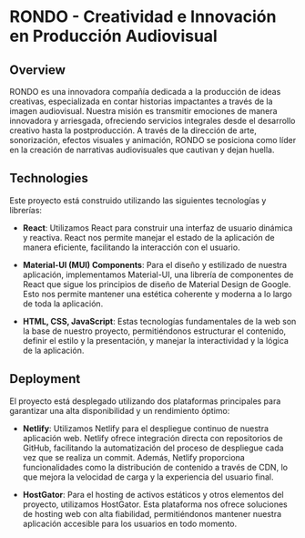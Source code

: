 # RONDO - Creatividad e Innovación en Producción Audiovisual

## Overview

RONDO es una innovadora compañía dedicada a la producción de ideas creativas, especializada en contar historias impactantes a través de la imagen audiovisual. Nuestra misión es transmitir emociones de manera innovadora y arriesgada, ofreciendo servicios integrales desde el desarrollo creativo hasta la postproducción. A través de la dirección de arte, sonorización, efectos visuales y animación, RONDO se posiciona como líder en la creación de narrativas audiovisuales que cautivan y dejan huella.

## Technologies

Este proyecto está construido utilizando las siguientes tecnologías y librerías:

- **React**: Utilizamos React para construir una interfaz de usuario dinámica y reactiva. React nos permite manejar el estado de la aplicación de manera eficiente, facilitando la interacción con el usuario.

- **Material-UI (MUI) Components**: Para el diseño y estilizado de nuestra aplicación, implementamos Material-UI, una librería de componentes de React que sigue los principios de diseño de Material Design de Google. Esto nos permite mantener una estética coherente y moderna a lo largo de toda la aplicación.

- **HTML, CSS, JavaScript**: Estas tecnologías fundamentales de la web son la base de nuestro proyecto, permitiéndonos estructurar el contenido, definir el estilo y la presentación, y manejar la interactividad y la lógica de la aplicación.

## Deployment

El proyecto está desplegado utilizando dos plataformas principales para garantizar una alta disponibilidad y un rendimiento óptimo:

- **Netlify**: Utilizamos Netlify para el despliegue continuo de nuestra aplicación web. Netlify ofrece integración directa con repositorios de GitHub, facilitando la automatización del proceso de despliegue cada vez que se realiza un commit. Además, Netlify proporciona funcionalidades como la distribución de contenido a través de CDN, lo que mejora la velocidad de carga y la experiencia del usuario final.

- **HostGator**: Para el hosting de activos estáticos y otros elementos del proyecto, utilizamos HostGator. Esta plataforma nos ofrece soluciones de hosting web con alta fiabilidad, permitiéndonos mantener nuestra aplicación accesible para los usuarios en todo momento.
